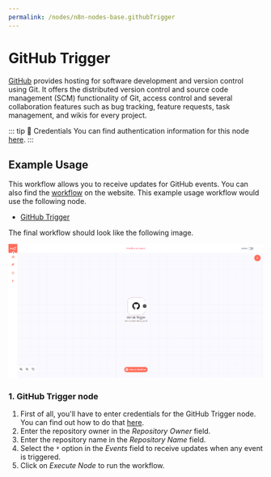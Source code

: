 ```yaml
---
permalink: /nodes/n8n-nodes-base.githubTrigger
---
```


# GitHub Trigger

[GitHub](https://github.com/) provides hosting for software development and version control using Git. It offers the distributed version control and source code management (SCM) functionality of Git, access control and several collaboration features such as bug tracking, feature requests, task management, and wikis for every project.

::: tip 🔑 Credentials
You can find authentication information for this node [here](../../../credentials/Github/README.md).
:::


## Example Usage

This workflow allows you to receive updates for GitHub events. You can also find the [workflow](https://n8n.io/workflows/527) on the website. This example usage workflow would use the following node.
- [GitHub Trigger]()

The final workflow should look like the following image.

![A workflow with the GitHub Trigger node](./workflow.png)


### 1. GitHub Trigger node

1. First of all, you'll have to enter credentials for the GitHub Trigger node. You can find out how to do that [here](../../../credentials/Github/README.md).
2. Enter the repository owner in the *Repository Owner* field.
3. Enter the repository name in the *Repository Name* field.
4. Select the `*` option in the *Events* field to receive updates when any event is triggered.
5. Click on *Execute Node* to run the workflow.
